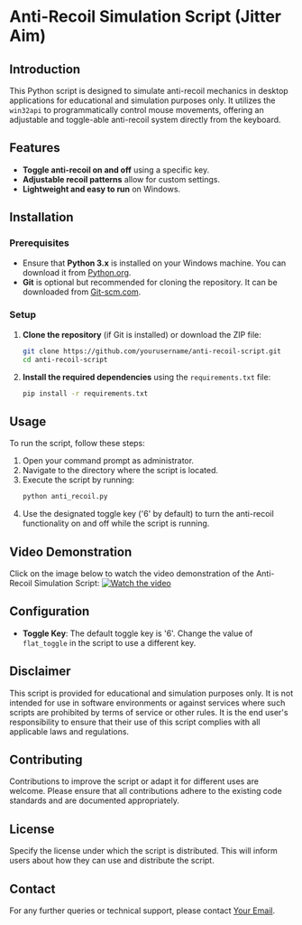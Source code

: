 # Anti-Recoil Simulation Script (Jitter Aim)

## Introduction
This Python script is designed to simulate anti-recoil mechanics in desktop applications for educational and simulation purposes only. It utilizes the `win32api` to programmatically control mouse movements, offering an adjustable and toggle-able anti-recoil system directly from the keyboard.

## Features
- **Toggle anti-recoil on and off** using a specific key.
- **Adjustable recoil patterns** allow for custom settings.
- **Lightweight and easy to run** on Windows.

## Installation

### Prerequisites
- Ensure that **Python 3.x** is installed on your Windows machine. You can download it from [Python.org](https://www.python.org/downloads/).
- **Git** is optional but recommended for cloning the repository. It can be downloaded from [Git-scm.com](https://git-scm.com/downloads).

### Setup
1. **Clone the repository** (if Git is installed) or download the ZIP file:
   ```bash
   git clone https://github.com/yourusername/anti-recoil-script.git
   cd anti-recoil-script
   ```
2. **Install the required dependencies** using the `requirements.txt` file:
   ```bash
   pip install -r requirements.txt
   ```

## Usage
To run the script, follow these steps:
1. Open your command prompt as administrator.
2. Navigate to the directory where the script is located.
3. Execute the script by running:
   ```bash
   python anti_recoil.py
   ```
4. Use the designated toggle key ('6' by default) to turn the anti-recoil functionality on and off while the script is running.

## Video Demonstration
Click on the image below to watch the video demonstration of the Anti-Recoil Simulation Script:
[![Watch the video](https://img.youtube.com/vi/wC-brx_yn1c/hqdefault.jpg)](https://youtu.be/wC-brx_yn1c)

## Configuration
- **Toggle Key**: The default toggle key is '6'. Change the value of `flat_toggle` in the script to use a different key.

## Disclaimer
This script is provided for educational and simulation purposes only. It is not intended for use in software environments or against services where such scripts are prohibited by terms of service or other rules. It is the end user's responsibility to ensure that their use of this script complies with all applicable laws and regulations.

## Contributing
Contributions to improve the script or adapt it for different uses are welcome. Please ensure that all contributions adhere to the existing code standards and are documented appropriately.

## License
Specify the license under which the script is distributed. This will inform users about how they can use and distribute the script.

## Contact
For any further queries or technical support, please contact [Your Email](mailto:your.email@example.com).
